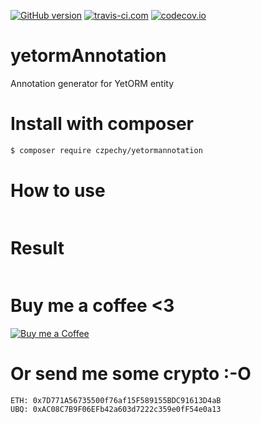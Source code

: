 [![GitHub version](https://badge.fury.io/gh/czPechy%2FyetormAnnotation.svg)](http://badge.fury.io/gh/czPechy%2FyetormAnnotation)
[![travis-ci.com](https://travis-ci.com/czPechy/yetormAnnotation.svg?branch=master)](https://travis-ci.com/czPechy/yetormAnnotation)
[![codecov.io](https://codecov.io/github/czPechy/yetormAnnotation/coverage.svg?branch=master)](https://codecov.io/github/czPechy/yetormAnnotation?branch=master)

# yetormAnnotation
Annotation generator for YetORM entity

# Install with composer
```sh
$ composer require czpechy/yetormannotation
```

# How to use
```php

```

# Result
```json

```

# Buy me a coffee <3
[![Buy me a Coffee](https://www.paypalobjects.com/en_US/i/btn/btn_donate_LG.gif)](https://www.paypal.com/cgi-bin/webscr?cmd=_s-xclick&hosted_button_id=E8NK53NGKVDHS)

# Or send me some crypto  :-O
```
ETH: 0x7D771A56735500f76af15F589155BDC91613D4aB
UBQ: 0xAC08C7B9F06EFb42a603d7222c359e0fF54e0a13
```

